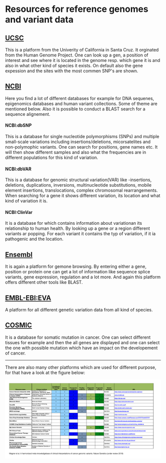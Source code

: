 # Resources for reference genomes and variant data

## [UCSC](http://genome.ucsc.edu/index.html)

This is a platform from the Univerity of California in Santa Cruz. It orginated from the Human Genome Project. One can look up a gen, a position of interest and see where it is located in the genome resp. which gene it is and also in what other kind of species it exists. On default also the gene expession and the sites with the most commen SNP's are shown.

## [NCBI](https://www.ncbi.nlm.nih.gov/projects/genome/guide/human/)

Here you find a lot of different databases for example for DNA sequenes, epigenomics databases and human variant collections. Some of theme are mentioned below. Also it is possible to conduct a BLAST search for a sequence alignement.

#### NCBI:dbSNP

This is a database for single nucleotide polymorphisms (SNPs) and multiple small-scale variations including insertions/deletions, micorsatelites and non-polymophic variants. One can search for positions, gene names etc. It will then show different samples and also what the frequencies are in different populations for this kind of variation.

#### NCBI:dbVAR

This is a database for genomic structural variation(VAR) like -insertions, deletions, duplications, inversions, multinucleotide substitutions, mobile element insertions, translocations, complex chromosomal rearrangements. When searching for a gene it shows different variation, its location and what kind of variation it is.

#### NCBI:ClinVar

It is a database for which contains information about variationan its relationship to human health. By looking up a gene or a region different variants ar popping. For each variant it contains the typ of variation, if it ia pathogenic and the location.

## [Ensembl](https://www.ensembl.org/index.html)

It is again a platform for gemone browsing. By entering either a gene, position or protein one can get a lot of information like sequence splice variants, gene expression, regulation and a lot more. And again this platform offers different other tools like BLAST.

## [EMBL-EBI:EVA](https://www.ebi.ac.uk/eva/)

A platform for all different genetic variation data from all kind of species.

## [COSMIC](https://cancer.sanger.ac.uk/cosmic)

It is a database for somatic mutation in cancer. One can select different tissues for example and then the all genes are displayed and one can select the one with possible mutation which have an impact on the developement of cancer.

---

There are also many other platforms which are used for different purpose, for that have a look at the figure below:

![Variant and genome reference databases](Genome_references.png)
